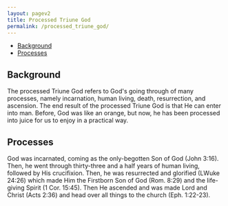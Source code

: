 ```yaml
---
layout: pagev2
title: Processed Triune God
permalink: /processed_triune_god/
---
```

- [Background](#background)
- [Processes](#processes)

## Background

The processed Triune God refers to God's going through of many processes, namely incarnation, human living, death, resurrection, and ascension. The end result of the processed Triune God is that He can enter into man. Before, God was like an orange, but now, he has been processed into juice for us to enjoy in a practical way.

## Processes

God was incarnated, coming as the only-begotten Son of God (John 3:16). Then, he went through thirty-three and a half years of human living, followed by His crucifixion. Then, he was resurrected and glorified (LWuke 24:26) which made Him the Firstborn Son of God (Rom. 8:29) and the life-giving Spirit (1 Cor. 15:45). Then He ascended and was made Lord and Christ (Acts 2:36) and head over all things to the church (Eph. 1:22-23).